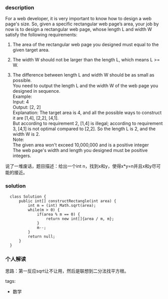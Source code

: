 ### description    
  For a web developer, it is very important to know how to design a web page's size. So, given a specific rectangular web page’s area, your job by now is to design a rectangular web page, whose length L and width W satisfy the following requirements:  
    
  1. The area of the rectangular web page you designed must equal to the given target area.  
    
  2. The width W should not be larger than the length L, which means L >= W.  
    
  3. The difference between length L and width W should be as small as possible.  
  You need to output the length L and the width W of the web page you designed in sequence.  
  Example:  
  Input: 4  
  Output: [2, 2]  
  Explanation: The target area is 4, and all the possible ways to construct it are [1,4], [2,2], [4,1].   
  But according to requirement 2, [1,4] is illegal; according to requirement 3,  [4,1] is not optimal compared to [2,2]. So the length L is 2, and the width W is 2.  
  Note:  
  The given area won't exceed 10,000,000 and is a positive integer  
  The web page's width and length you designed must be positive integers.  
    
  说了一堆废话，题目描述：给出一个int n，找到x和y，使得x*y=n并且x和y尽可能的接近。  
### solution    
```    
  class Solution {  
      public int[] constructRectangle(int area) {  
          int m = (int) Math.sqrt(area);  
          while(m > 0) {  
              if(area % m == 0) {  
                  return new int[]{area / m, m};  
              }  
              m--;  
          }  
          return null;  
      }  
  }  
```    
    
### 个人解读    
  思路：第一反应sqrt让不让用，然后是联想到二分法找平方根。  
    
tags:    
  -  数学  

